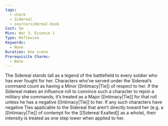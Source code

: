 ```yaml
---
tags:
  - charm
  - Sidereal
  - source/sidereal-book
Cost: 5m
Mins: War 3, Essence 1
Type: Reflexive
Keywords:
  - None
Duration: One scene
Prerequisite Charms:
  - None
---
```

The Sidereal stands tall as a legend of the battlefield to every soldier who has ever fought for her. Characters who’ve served under the Sidereal’s command count as having a Minor [[Intimacy|Tie]] of respect to her. If the Sidereal makes an influence roll to convince such a character to rejoin a military she commands, it’s treated as a Major [[Intimacy|Tie]] for that roll unless he has a negative [[Intimacy|Tie]] to her. If any such characters have negative Ties applicable to the Sidereal that aren’t directly toward her (e.g. a [[Intimacy|Tie]] of contempt for the [[Sidereal Exalted]] as a whole), their intensity is treated as one step lower when applied to her.